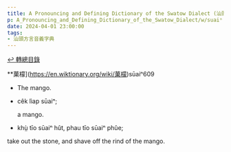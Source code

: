 ```yaml
---
title: A Pronouncing and Defining Dictionary of the Swatow Dialect (汕頭方言音義字典) / suaiⁿ
p: A_Pronouncing_and_Defining_Dictionary_of_the_Swatow_Dialect/w/suaiⁿ
date: 2024-04-01 23:00:00
tags: 
- 汕頭方言音義字典
---
```


[↩️ 轉總目錄](/A_Pronouncing_and_Defining_Dictionary_of_the_Swatow_Dialect)


**‬菓檬](https://en.wiktionary.org/wiki/菓檬)sūaiⁿ609
- The mango.

- cêk lìap sūaiⁿ;

  a mango.

- khṳ̀ tīo sūaiⁿ hût, phau tīo sūaiⁿ phûe;

take out the stone, and shave off the rind of the mango.